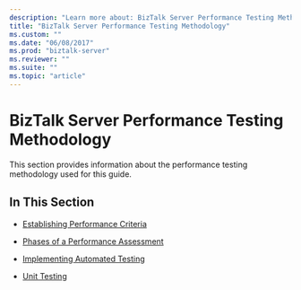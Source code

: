 ```yaml
---
description: "Learn more about: BizTalk Server Performance Testing Methodology"
title: "BizTalk Server Performance Testing Methodology"
ms.custom: ""
ms.date: "06/08/2017"
ms.prod: "biztalk-server"
ms.reviewer: ""
ms.suite: ""
ms.topic: "article"
---
```

# BizTalk Server Performance Testing Methodology
This section provides information about the performance testing methodology used for this guide.  
  
## In This Section  
  
-   [Establishing Performance Criteria](../technical-guides/establishing-performance-criteria.md)  
  
-   [Phases of a Performance Assessment](../technical-guides/phases-of-a-performance-assessment.md)  
  
-   [Implementing Automated Testing](../technical-guides/implementing-automated-testing.md)  
  
-   [Unit Testing](../technical-guides/unit-testing.md)
